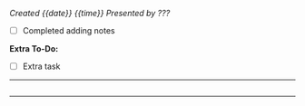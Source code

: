 *Created {{date}} {{time}}*
*Presented by ???*
- [ ] Completed adding notes

**Extra To-Do:**
- [ ] Extra task
---
```toc
```
---
